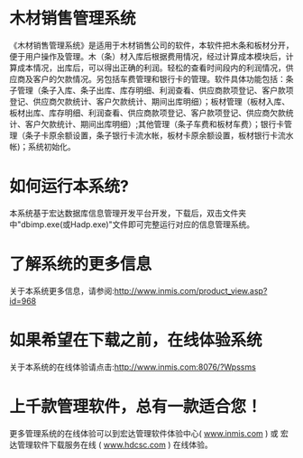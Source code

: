 # 木材销售管理系统

《木材销售管理系统》是适用于木材销售公司的软件，本软件把木条和板材分开，便于用户操作及管理。木（条）材入库后根据费用情况，经过计算成本模块后，计算成本情况，出库后，可以得出正确的利润。轻松的查看时间段内的利润情况，供应商及客户的欠款情况。另包括车费管理和银行卡的管理。软件具体功能包括：条子管理（条子入库、条子出库、库存明细、利润查看、供应商款项登记、客户款项登记、供应商欠款统计、客户欠款统计、期间出库明细）；板材管理（板材入库、板材出库、库存明细、利润查看、供应商款项登记、客户款项登记、供应商欠款统计、客户欠款统计、期间出库明细）;其他管理（条子车费和板材车费）；银行卡管理（条子卡原余额设置，条子银行卡流水帐，板材卡原余额设置，板材银行卡流水帐)；系统初始化。





# 如何运行本系统?

本系统基于宏达数据库信息管理开发平台开发，下载后，双击文件夹中"dbimp.exe(或Hadp.exe)"文件即可完整运行对应的信息管理系统。

# 了解系统的更多信息

关于本系统更多信息，请参阅:http://www.inmis.com/product_view.asp?id=968

# 如果希望在下载之前，在线体验系统

关于本系统的在线体验请点击:http://www.inmis.com:8076/?Wpssms

# 上千款管理软件，总有一款适合您！

更多管理系统的在线体验可以到宏达管理软件体验中心( www.inmis.com ) 或 宏达管理软件下载服务在线 ( www.hdcsc.com ) 在线体验。

